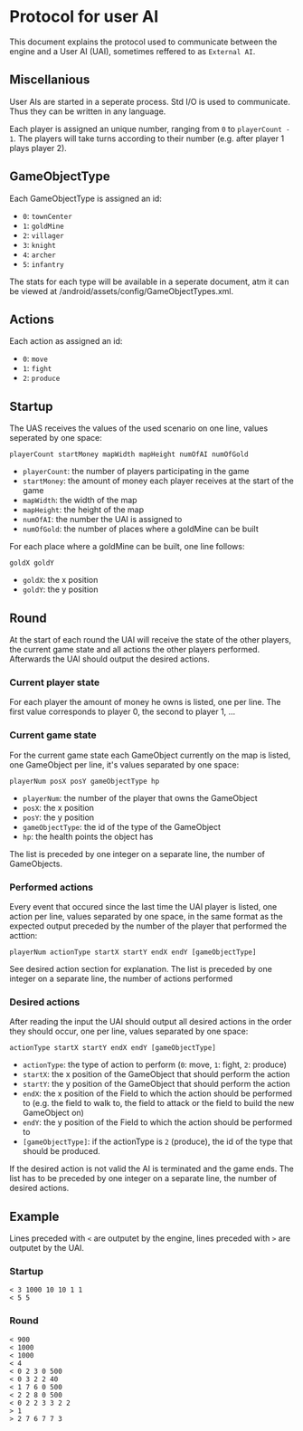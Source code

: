 # Protocol for user AI
This document explains the protocol used to communicate between the engine and a User AI (UAI), sometimes reffered to as `External AI`.

## Miscellanious
User AIs are started in a seperate process. Std I/O is used to communicate. Thus they can be written in any language.

Each player is assigned an unique number, ranging from `0` to `playerCount - 1`. The players will take turns according to their number (e.g. after player 1 plays player 2).

## GameObjectType
Each GameObjectType is assigned an id:

* `0`: `townCenter`
* `1`: `goldMine`
* `2`: `villager`
* `3`: `knight`
* `4`: `archer`
* `5`: `infantry`

The stats for each type will be available in a seperate document, atm it can be viewed at /android/assets/config/GameObjectTypes.xml.

## Actions
Each action as assigned an id:

* `0`: `move`
* `1`: `fight`
* `2`: `produce`

## Startup
The UAS receives the values of the used scenario on one line, values seperated by one space:

`playerCount startMoney mapWidth mapHeight numOfAI numOfGold`

* `playerCount`: the number of players participating in the game
* `startMoney`: the amount of money each player receives at the start of the game
* `mapWidth`: the width of the map
* `mapHeight`: the height of the map
* `numOfAI`: the number the UAI is assigned to
* `numOfGold`: the number of places where a goldMine can be built

For each place where a goldMine can be built, one line follows:

`goldX goldY`

* `goldX`: the x position
* `goldY`: the y position

## Round
At the start of each round the UAI will receive the state of the other players, the current game state and all actions the other players performed. Afterwards the UAI should output the desired actions.

### Current player state
For each player the amount of money he owns is listed, one per line. The first value corresponds to player 0, the second to player 1, ...

### Current game state
For the current game state each GameObject currently on the map is listed, one GameObject per line, it's values separated by one space:

`playerNum posX posY gameObjectType hp`

* `playerNum`: the number of the player that owns the GameObject
* `posX`: the x position
* `posY`: the y position
* `gameObjectType`: the id of the type of the GameObject
* `hp`: the health points the object has

The list is preceded by one integer on a separate line, the number of GameObjects.

### Performed actions
Every event that occured since the last time the UAI player is listed, one action per line, values separated by one space, in the same format as the expected output preceded by the number of the player that performed the acttion:

`playerNum actionType startX startY endX endY [gameObjectType]`

See desired action section for explanation. The list is preceded by one integer on a separate line, the number of actions performed

### Desired actions
After reading the input the UAI should output all desired actions in the order they should occur, one per line, values separated by one space:

`actionType startX startY endX endY [gameObjectType]`

* `actionType`: the type of action to perform (`0`: move, `1`: fight, `2`: produce)
* `startX`: the x position of the GameObject that should perform the action
* `startY`: the y position of the GameObject that should perform the action
* `endX`: the x position of the Field to which the action should be performed to (e.g. the field to walk to, the field to attack or the field to build the new GameObject on)
* `endY`: the y position of the Field to which the action should be performed to
* `[gameObjectType]`: if the actionType is `2` (produce), the id of the type that should be produced.

If the desired action is not valid the AI is terminated and the game ends. The list has to be preceded by one integer on a separate line, the number of desired actions.

## Example
Lines preceded with `<` are outputet by the engine, lines preceded with `>` are outputet by the UAI.

### Startup

    < 3 1000 10 10 1 1
    < 5 5

### Round

    < 900
    < 1000
    < 1000
    < 4
    < 0 2 3 0 500
    < 0 3 2 2 40
    < 1 7 6 0 500
    < 2 2 8 0 500
    < 0 2 2 3 3 2 2
    > 1
    > 2 7 6 7 7 3